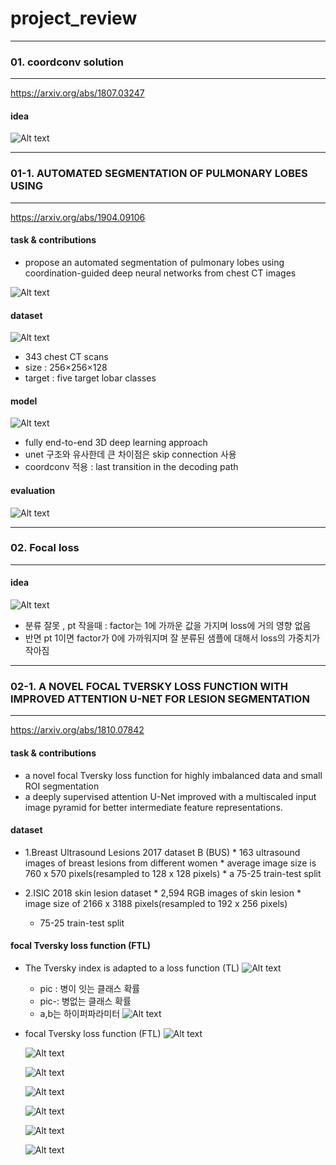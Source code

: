 # project_review

---------------------------------------

### 01. coordconv solution

---------------------------------------

https://arxiv.org/abs/1807.03247



#### idea 


![Alt text](/img/coord1.png)



---------------------------------------

### 01-1. AUTOMATED SEGMENTATION OF PULMONARY LOBES USING

---------------------------------------

https://arxiv.org/abs/1904.09106


#### task & contributions
* propose an automated segmentation of pulmonary lobes using coordination-guided deep neural networks from chest CT images

![Alt text](/img/coord4.png)


#### dataset

![Alt text](/img/coord3.png)

* 343 chest CT scans
* size : 256×256×128
* target : five target lobar classes


#### model

![Alt text](/img/vnet.png)


* fully end-to-end 3D deep learning approach
* unet 구조와 유사한데 큰 차이점은 skip connection 사용
* coordconv 적용 : last transition in the decoding path


#### evaluation

![Alt text](/img/coord5.png)



---------------------------------------

### 02. Focal loss

---------------------------------------

#### idea 


![Alt text](/img/focalloss.png)

* 분류 잘못 , pt 작을때 : factor는 1에 가까운 값을 가지며 loss에 거의 영향 없음
* 반면 pt 1이면 factor가 0에 가까워지며 잘 분류된 샘플에 대해서 loss의 가중치가 작아짐




---------------------------------------

### 02-1. A NOVEL FOCAL TVERSKY LOSS FUNCTION WITH IMPROVED ATTENTION U-NET FOR LESION SEGMENTATION

---------------------------------------

https://arxiv.org/abs/1810.07842


#### task & contributions

* a novel focal Tversky loss function for highly imbalanced data  and small ROI segmentation
* a deeply supervised attention U-Net  improved with a multiscaled input image pyramid for better intermediate feature representations.


#### dataset
	
  * 1.Breast Ultrasound Lesions 2017 dataset B (BUS)
		* 163 ultrasound images of breast lesions from different women
		* average image size is 760 x 570 pixels(resampled to 128 x 128 pixels)
		* a 75-25 train-test split

  * 2.ISIC 2018 skin lesion dataset
		* 2,594 RGB images of skin lesion
		* image size of 2166 x 3188 pixels(resampled to 192 x 256 pixels)
    * 75-25 train-test split
    
    
#### focal Tversky loss function (FTL)

* The Tversky index is adapted to a loss function (TL)
  ![Alt text](/img/focalloss1.png)
  
	* pic : 병이 잇는 클래스 확률
	* pic-: 병없는 클래스 확률
	* a,b는 하이퍼파라미터
	![Alt text](/img/focalloss5.png)
  

* focal Tversky loss function (FTL)
  ![Alt text](/img/focalloss1.png)
  
  
  ![Alt text](/img/focalloss2.png)
  
  ![Alt text](/img/focalloss3.png)
  
  ![Alt text](/img/focalloss4.png)
  
  ![Alt text](/img/focalloss5.png)
  
  ![Alt text](/img/attunet.png)
  
  ![Alt text](/img/attgate.png)
  
  
  
  


















